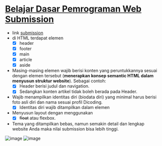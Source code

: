 # [Belajar Dasar Pemrograman Web Submission](https://github.com/rulisastra/academy.dicoding.WebDasarSubs.git)

- link [submission](https://www.dicoding.com/academies/123/tutorials/4350?from=12237)
- di HTML terdapat elemen 
    - [x] header
    - [x] footer
    - [x] main
    - [x] article
    - [x] aside
- Masing-masing elemen wajib berisi konten yang peruntukkannya sesuai dengan elemen tersebut (__menerapkan konsep semantic HTML dalam menyusun struktur website__). Sebagai contoh: 
    - [x] Header berisi judul dan navigation.
    - [x] Sedangkan konten artikel tidak boleh berada pada Header.
- Wajib menampilkan identitas diri (biodata diri) yang minimal harus berisi foto asli diri dan nama sesuai profil Dicoding.
    - [x] Identitas diri wajib ditampilkan dalam elemen <aside>
- Menyusun layout dengan menggunakan 
    - [x] <s>float</s> atau flexbox.
- Tema yang ditampilkan bebas, namun semakin detail dan lengkap website Anda maka nilai submission bisa lebih tinggi.

![image](https://user-images.githubusercontent.com/20918862/111858000-06494000-8968-11eb-9e8d-ce7f0af11100.png)
![image](https://user-images.githubusercontent.com/20918862/111857676-a05bb900-8965-11eb-9449-521744d7a1d1.png)
